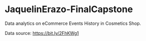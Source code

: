 # JaquelinErazo-FinalCapstone

Data analytics on eCommerce Events History in Cosmetics Shop.

Data source: https://bit.ly/2FhKWg1
